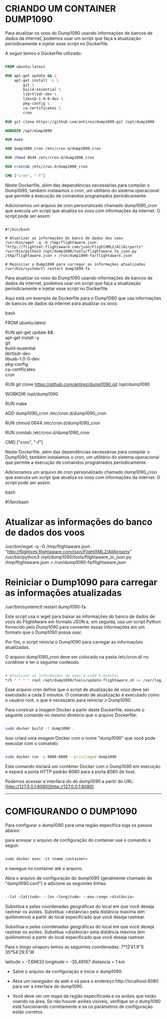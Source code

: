 # CRIANDO UM CONTAINER DUMP1090


Para atualizar os voos do Dump1090 usando informações de bancos de dados da internet, podemos usar um script que faça a atualização periodicamente e injetar esse script no Dockerfile.

A seguir temos o Dockerfile utilizado:

```Dockerfile

FROM ubuntu:latest

RUN apt-get update && \
    apt-get install -y \
        git \
        build-essential \
        librtlsdr-dev \
        libusb-1.0-0-dev \
        pkg-config \
        ca-certificates \
        cron

RUN git clone https://github.com/antirez/dump1090.git /opt/dump1090

WORKDIR /opt/dump1090

RUN make

ADD dump1090_cron /etc/cron.d/dump1090_cron

RUN chmod 0644 /etc/cron.d/dump1090_cron

RUN crontab /etc/cron.d/dump1090_cron

CMD ["cron", "-f"]
```

Neste Dockerfile, além das dependências necessárias para compilar o Dump1090, também instalamos o cron, um utilitário do sistema operacional que permite a execução de comandos programados periodicamente.

Adicionamos um arquivo de cron personalizado chamado dump1090_cron que executa um script que atualiza os voos com informações da internet. O script pode ser assim:

```shellscript

#!/bin/bash

# Atualizar as informações do banco de dados dos voos
/usr/bin/wget -q -O /tmp/flightaware.json "http://flightxml.flightaware.com/json/FlightXML2/AllAirports"
/usr/bin/python3 /opt/dump1090/tools/flightaware_to_json.py /tmp/flightaware.json > /run/dump1090-fa/flightaware.json

# Reiniciar o Dump1090 para carregar as informações atualizadas
/usr/bin/systemctl restart dump1090-fa
```
Para atualizar os voos do Dump1090 usando informações de bancos de dados da internet, podemos usar um script que faça a atualização periodicamente e injetar esse script no Dockerfile.

Aqui está um exemplo de Dockerfile para o Dump1090 que usa informações de bancos de dados da internet para atualizar os voos:

bash

FROM ubuntu:latest

RUN apt-get update && \
    apt-get install -y \
        git \
        build-essential \
        librtlsdr-dev \
        libusb-1.0-0-dev \
        pkg-config \
        ca-certificates \
        cron

RUN git clone https://github.com/antirez/dump1090.git /opt/dump1090

WORKDIR /opt/dump1090

RUN make

ADD dump1090_cron /etc/cron.d/dump1090_cron

RUN chmod 0644 /etc/cron.d/dump1090_cron

RUN crontab /etc/cron.d/dump1090_cron

CMD ["cron", "-f"]

Neste Dockerfile, além das dependências necessárias para compilar o Dump1090, também instalamos o cron, um utilitário do sistema operacional que permite a execução de comandos programados periodicamente.

Adicionamos um arquivo de cron personalizado chamado dump1090_cron que executa um script que atualiza os voos com informações da internet. O script pode ser assim:

bash

#!/bin/bash

# Atualizar as informações do banco de dados dos voos
/usr/bin/wget -q -O /tmp/flightaware.json "http://flightxml.flightaware.com/json/FlightXML2/AllAirports"
/usr/bin/python3 /opt/dump1090/tools/flightaware_to_json.py /tmp/flightaware.json > /run/dump1090-fa/flightaware.json

# Reiniciar o Dump1090 para carregar as informações atualizadas
/usr/bin/systemctl restart dump1090-fa

Este script usa o wget para baixar as informações do banco de dados de voos do FlightAware em formato JSON e, em seguida, usa um script Python fornecido pelo Dump1090 para converter essas informações em um formato que o Dump1090 possa usar.

Por fim, o script reinicia o Dump1090 para carregar as informações atualizadas.

O arquivo dump1090_cron deve ser colocado na pasta /etc/cron.d/ no contêiner e ter o seguinte conteúdo:

```bash

# Atualizar as informações de voos a cada 5 minutos
*/5 * * * * root /opt/dump1090/tools/update-flightaware.sh >> /var/log/dump1090.log 2>&1
```
Esse arquivo cron define que o script de atualização de voos deve ser executado a cada 5 minutos. O comando de atualização é executado como o usuário root, o que é necessário para reiniciar o Dump1090.

Para construir a imagem Docker a partir deste Dockerfile, execute o seguinte comando no mesmo diretório que o arquivo Dockerfile:

```bash

sudo docker build -t dump1090 .
```
Isso criará uma imagem Docker com o nome "dump1090" que você pode executar com o comando:

```bash

sudo docker run -p 8080:8080 --privileged dump1090
```
Este comando iniciará um contêiner Docker com o Dump1090 em execução e exporá a porta HTTP padrão 8080 para a porta 8080 do host.

Podemos acessar a interface do do dump1090  a partir do URL: [http://127.0.0.1:8080](http://127.0.0.1:8080)

-------------------

# COMFIGURANDO O DUMP1090

Para configurar o dump1090 para uma região específica siga os passos abaixo:

para acessar o arquivo de configuração do container use o comando a seguir:
 
 ```Dockerfile
 
 sudo docker exec -it <name_container>
 ```
 e navegue no container até o arquivo.

 Abra o arquivo de configuração do dump1090 (geralmente chamado de "dump1090.conf") e adicione as seguintes linhas:
 
 ```bash
 
 --lat <latitude> --lon <longitude> --max-range <distância>
 ```
 Substitua <latitude> e <longitude> pelas coordenadas geográficas do local em que você deseja rastrear os aviões. Substitua <distância> pela distância máxima (em quilômetros) a partir do local especificado que você deseja rastrear.

Substitua <latitude> e <longitude> pelas coordenadas geográficas do local em que você deseja rastrear os aviões. Substitua <distância> pela distância máxima (em quilômetros) a partir do local especificado que você deseja rastrear.

Para o bingo uirapuru temos as seguintes coordenadas: 7°12’41.9″S 35°54’29.5″W 

latitude = -7,69833
longitude = -35,49167
distancia = 1 km

- Salve o arquivo de configuração e inicie o dump1090.

- Abra um navegador da web e vá para o endereço http://localhost:8080 para ver a interface do dump1090.

- Você deve ver um mapa da região especificada e os aviões que estão voando na área. Se não houver aviões visíveis, verifique se o dump1090 está funcionando corretamente e se os parâmetros de configuração estão corretos.




 
 












